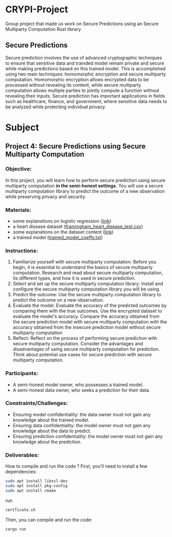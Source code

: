 # CRYPI-Project
Group project that made us work on Secure Predictions using an Secure Multiparty Computation Rust library.

## Secure Predictions

Secure prediction involves the use of advanced cryptographic techniques to ensure that sensitive data and trainded model remain private and secure while making predictions based on this trained model. This is accomplished using two main techniques: homomorphic encryption and secure multiparty computation. Homomorphic encryption allows encrypted data to be processed without revealing its content, while secure multiparty computation allows multiple parties to jointly compute a function without revealing their inputs. Secure prediction has important applications in fields such as healthcare, finance, and government, where sensitive data needs to be analyzed while protecting individual privacy.

# Subject

## Project 4: Secure Predictions using Secure Multiparty Computation

### Objective:

In this project, you will learn how to perform secure prediction using secure multiparty computation **in the semi-honest settings**.
You will use a secure multiparty computation library to predict the outcome of a new observation while preserving privacy and security.

### Materials:
- some explanations on logistic regression ([link](https://github.com/ConstanceBeguier/epita-projects-2023/tree/main/datasets/logistic_regression))
- a heart disease dataset ([framingham_heart_disease_test.csv](https://github.com/ConstanceBeguier/epita-projects-2023/blob/main/datasets/logistic_regression/framingham_heart_disease_test.csv))
- some explanations on the dataset content ([link](https://github.com/ConstanceBeguier/epita-projects-2023/tree/main/datasets))
- a trained model ([trained_model_coeffs.txt](https://github.com/ConstanceBeguier/epita-projects-2023/blob/main/datasets/logistic_regression/trained_model_coeffs.txt))

### Instructions:

1. Familiarize yourself with secure multiparty computation:
Before you begin, it is essential to understand the basics of secure multiparty computation.
Research and read about secure multiparty computation, its different types, and how it is used in secure prediction.
2. Select and set up the secure multiparty computation library:
Install and configure the secure multiparty computation library you will be using.
3. Predict the outcome:
Use the secure multiparty computation library to predict the outcome on a new observation.
4. Evaluate the model:
Evaluate the accuracy of the predicted outcomes by comparing them with the true outcomes.
Use the encrypted dataset to evaluate the model's accuracy.
Compare the accuracy obtained from the secure prediction model with secure multiparty computation with the accuracy obtained from the insecure prediction model without secure multiparty computation
5. Reflect:
Reflect on the process of performing secure prediction with secure multiparty computation.
Consider the advantages and disadvantages of using secure multiparty computation for prediction.
Think about potential use cases for secure prediction with secure multiparty computation.

### Participants:
- A semi-honest model owner, who possesses a trained model.
- A semi-honest data owner, who seeks a prediction for their data.

### Constraints/Challenges:
- Ensuring model confidentiality: the data owner must not gain any knowledge about the trained model.
- Ensuring data confidentiality: the model owner must not gain any knowledge about the data to predict.
- Ensuring prediction confidentiality: the model owner must not gain any knowledge about the prediction.


### Deliverables:

How to compile and run the code ? First, you'll need to install a few dependencies:

```bash
sudo apt install libssl-dev
sudo apt install pkg-config
sudo apt install cmake
```
run
```bash
certficate.sh
```
Then, you can compile and run the code:

```bash
cargo run
```
